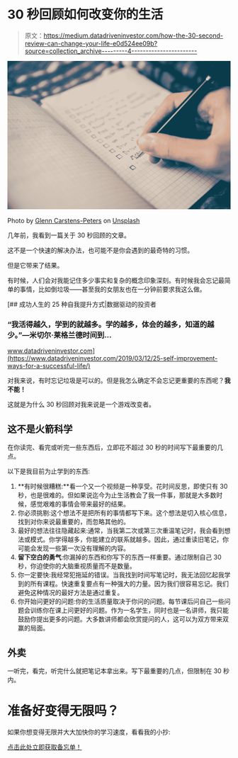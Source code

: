 # 30 秒回顾如何改变你的生活

> 原文：<https://medium.datadriveninvestor.com/how-the-30-second-review-can-change-your-life-e0d524ee09b?source=collection_archive---------4----------------------->

![](img/1f2c9c4d4c82e39d58c14f191021c358.png)

Photo by [Glenn Carstens-Peters](https://unsplash.com/@glenncarstenspeters?utm_source=medium&utm_medium=referral) on [Unsplash](https://unsplash.com?utm_source=medium&utm_medium=referral)

几年前，我看到一篇关于 30 秒回顾的文章。

这不是一个快速的解决办法，也可能不是你会遇到的最奇特的习惯。

但是它带来了结果。

有时候，人们会对我能记住多少事实和复杂的概念印象深刻。有时候我会忘记最简单的事情，比如倒垃圾——甚至我的女朋友也在一分钟前要求我这么做。

[](https://www.datadriveninvestor.com/2019/03/12/25-self-improvement-ways-for-a-successful-life/) [## 成功人生的 25 种自我提升方式|数据驱动的投资者

### “我活得越久，学到的就越多。学的越多，体会的越多，知道的越少。”―米切尔·莱格兰德时间到…

www.datadriveninvestor.com](https://www.datadriveninvestor.com/2019/03/12/25-self-improvement-ways-for-a-successful-life/) 

对我来说，有时忘记垃圾是可以的。但是我怎么确定不会忘记更重要的东西呢？**我不能！**

这就是为什么 30 秒回顾对我来说是一个游戏改变者。

## 这不是火箭科学

在你读完、看完或听完一些东西后，立即花不超过 30 秒的时间写下最重要的几点。

以下是我目前为止学到的东西:

1.  **有时候很糟糕:**看一个又一个视频是一种享受。花时间反思，即使只有 30 秒，也是很难的。但如果说迄今为止生活教会了我一件事，那就是大多数时候，感觉艰难的事情会带来最好的结果。
2.  你必须挑剔:这个想法不是把所有的事情都写下来。这个想法是切入核心信息，找到对你来说最重要的，而忽略其他的。
3.  最好的想法往往隐藏起来:通常，当我第二次或第三次重温笔记时，我会看到想法或模式。你学得越多，你能建立的联系就越多。因此，通过重读旧笔记，你可能会发现一些第一次没有理解的内容。
4.  **留下空白的勇气**:你漏掉的东西和你写下的东西一样重要。通过限制自己 30 秒，你迫使你的大脑重视质量而不是数量。
5.  你一定要快:我经常犯拖延的错误。当我找到时间写笔记时，我无法回忆起我学到的所有课程。快速重复要点有一种强大的力量。因为我们很容易忘记。我们避免这种情况的最好方法是通过重复。
6.  你开始问更好的问题:你的生活质量取决于你问的问题。每节课后问自己一些问题会训练你在课上问更好的问题。作为一名学生，同时也是一名讲师，我只能鼓励你提出更多的问题。大多数讲师都会欣赏提问的人，这可以为双方带来双赢的局面。

## 外卖

一听完，看完，听完什么就把笔记本拿出来。写下最重要的几点，但限制在 30 秒内。

# 准备好变得无限吗？

如果你想变得无限并大大加快你的学习速度，看看我的小抄:

[点击此处立即获取备忘单！](https://roadtolimitless.com/cheatsheet/)